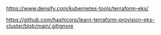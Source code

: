 https://www.densify.com/kubernetes-tools/terraform-eks/

https://github.com/hashicorp/learn-terraform-provision-eks-cluster/blob/main/.gitignore
